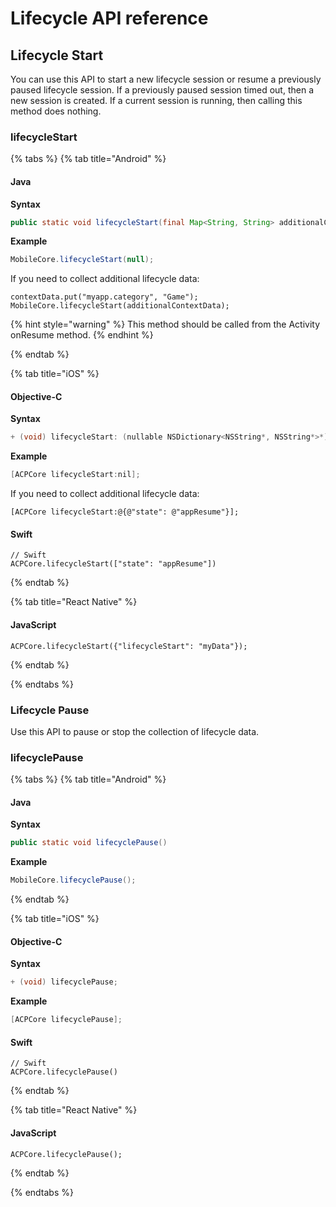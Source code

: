 # Lifecycle API reference

## Lifecycle Start

You can use this API to start a new lifecycle session or resume a previously paused lifecycle session. If a previously paused session timed out, then a new session is created. If a current session is running, then calling this method does nothing.

### lifecycleStart <a id="lifecycleStart"></a>

{% tabs %}
{% tab title="Android" %}
#### Java

**Syntax**

```java
public static void lifecycleStart(final Map<String, String> additionalContextData);
```
**Example**

```java
MobileCore.lifecycleStart(null);
```
If you need to collect additional lifecycle data:

```
contextData.put("myapp.category", "Game");
MobileCore.lifecycleStart(additionalContextData);
```

{% hint style="warning" %}
This method should be called from the Activity onResume method.
{% endhint %}

{% endtab %}



{% tab title="iOS" %}

#### Objective-C

**Syntax**

```java
+ (void) lifecycleStart: (nullable NSDictionary<NSString*, NSString*>*) additionalContextData;
```

**Example**

```java
[ACPCore lifecycleStart:nil];      
```

If you need to collect additional lifecycle data:

```
[ACPCore lifecycleStart:@{@"state": @"appResume"}]; 
```

#### Swift

```
// Swift
ACPCore.lifecycleStart(["state": "appResume"])
```

{% endtab %}



{% tab title="React Native" %}

#### JavaScript

```
ACPCore.lifecycleStart({"lifecycleStart": "myData"});
```

{% endtab %}



 {% endtabs %}


### Lifecycle Pause

Use this API to pause or stop the collection of lifecycle data.

### lifecyclePause <a id="lifecyclePause"></a>

{% tabs %}
{% tab title="Android" %}

#### Java

**Syntax**

```java
public static void lifecyclePause()
```

**Example**

```java
MobileCore.lifecyclePause();
```

{% endtab %}



{% tab title="iOS" %}

#### Objective-C

**Syntax**

```java
+ (void) lifecyclePause;
```

**Example**

```java
[ACPCore lifecyclePause];      
```

#### Swift

```
// Swift
ACPCore.lifecyclePause()
```

{% endtab %}



{% tab title="React Native" %}

#### JavaScript

```
ACPCore.lifecyclePause();
```

{% endtab %}



 {% endtabs %}